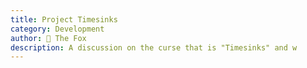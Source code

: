```yaml
---
title: Project Timesinks
category: Development
author: 🦊 The Fox
description: A discussion on the curse that is "Timesinks" and w
---
```

<!--stackedit_data:
eyJoaXN0b3J5IjpbNTM1OTQ1NjY3XX0=
-->